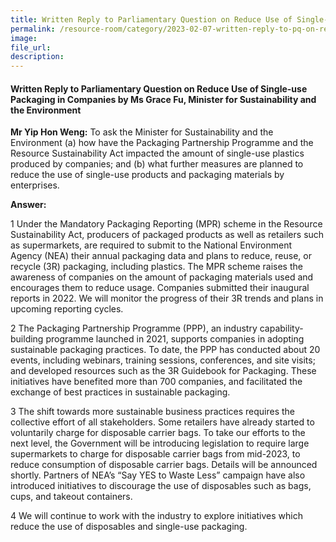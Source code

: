 ```yaml
---  
title: Written Reply to Parliamentary Question on Reduce Use of Single-use Packaging in Companies by Ms Grace Fu, Minister for Sustainability and the Environment
permalink: /resource-room/category/2023-02-07-written-reply-to-pq-on-reduce-use-of-single-use-packaging-in-companies.md
image:  
file_url:  
description:  
---  
```

#### Written Reply to Parliamentary Question on Reduce Use of Single-use Packaging in Companies by Ms Grace Fu, Minister for Sustainability and the Environment

**Mr Yip Hon Weng:** To ask the Minister for Sustainability and the Environment (a) how have the Packaging Partnership Programme and the Resource Sustainability Act impacted the amount of single-use plastics produced by companies; and (b) what further measures are planned to reduce the use of single-use products and packaging materials by enterprises.

**Answer:**

1 Under the Mandatory Packaging Reporting (MPR) scheme in the Resource Sustainability Act, producers of packaged products as well as retailers such as supermarkets, are required to submit to the National Environment Agency (NEA) their annual packaging data and plans to reduce, reuse, or recycle (3R) packaging, including plastics. The MPR scheme raises the awareness of companies on the amount of packaging materials used and encourages them to reduce usage. Companies submitted their inaugural reports in 2022. We will monitor the progress of their 3R trends and plans in upcoming reporting cycles.

2 The Packaging Partnership Programme (PPP), an industry capability-building programme launched in 2021, supports companies in adopting sustainable packaging practices. To date, the PPP has conducted about 20 events, including webinars, training sessions, conferences, and site visits; and developed resources such as the 3R Guidebook for Packaging. These initiatives have benefited more than 700 companies, and facilitated the exchange of best practices in sustainable packaging.

3 The shift towards more sustainable business practices requires the collective effort of all stakeholders. Some retailers have already started to voluntarily charge for disposable carrier bags. To take our efforts to the next level, the Government will be introducing legislation to require large supermarkets to charge for disposable carrier bags from mid-2023, to reduce consumption of disposable carrier bags. Details will be announced shortly. Partners of NEA’s “Say YES to Waste Less” campaign have also introduced initiatives to discourage the use of disposables such as bags, cups, and takeout containers.

4 We will continue to work with the industry to explore initiatives which reduce the use of disposables and single-use packaging.
